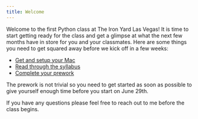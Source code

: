 ```yaml
---
title: Welcome
---
```


Welcome to the first Python class at The Iron Yard Las Vegas! It is time to
start getting ready for the class and get a glimpse at what the next few
months have in store for you and your classmates. Here are some things you need
to get squared away before we kick off in a few weeks:

* [Get and setup your Mac](/setup/)
* [Read through the syllabus](/syllabus/)
* [Complete your prework](/prework/)


The prework is not trivial so you need to get started as soon as possible to
give yourself enough time before you start on June 29th.

If you have any questions please feel free to reach out to me before the class
begins.
